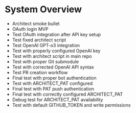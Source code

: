 <!-- ARCHITECT PROMPT: You are an AI architect. Generate a task breakdown from the planning bullets below. Return a markdown table with columns: | Status | ID | File | Description |. Use [ ] for unchecked tasks and [x] for completed ones. -->

# System Overview

- Architect smoke bullet
- OAuth login MVP
- Test OAuth integration after API key setup
- Test fixed architect script
- Test OpenAI GPT-o3 integration
- Test with properly configured OpenAI key
- Test with architect script in main repo
- Test with proper Git submodule
- Test with corrected OpenAI API syntax
- Test PR creation workflow
- Final test with proper bot authentication
- Test with ARCHITECT_PAT configured
- Final test with PAT push authentication
- Final test with correctly configured ARCHITECT_PAT
- Debug test for ARCHITECT_PAT availability
- Test with default GITHUB_TOKEN and write permissions
